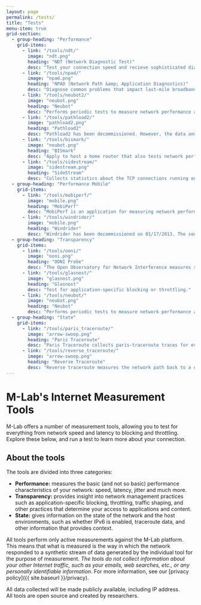 ```yaml
---
layout: page
permalink: /tests/
title: "Tests"
menu-item: true
grid-section:
  - group-heading: "Performance"
    grid-items:
      - link: "/tools/ndt/"
        image: "ndt.png"
        heading: "NDT (Network Diagnostic Test)"
        desc: "Test your connection speed and recieve sophisticated diagnosis of problems limiting speed."
      - link: "/tools/npad/"
        image: "npad.png"
        heading: "NPAD (Network Path &amp; Application Diagnostics)"
        desc: "Diagnose common problems that impact last-mile broadband networks."
      - link: "/tools/neubot2/"
        image: "neubot.png"
        heading: "Neubot"
        desc: "Performs periodic tests to measure network performance and traffic throttling."
      - link: "/tools/pathload2/"
        image: "pathload2.png"
        heading: "Pathload2"
        desc: "Pathload2 has been decommissioned. However, the data and source code are still available."
      - link: "/tools/bismark/"
        image: "neubot.png"
        heading: "BISmark"
        desc: "Apply to host a home router that also tests network performance over time."
      - link: "/tools/sidestream/"
        image: "sidestream.png"
        heading: "SideStream"
        desc: "Collects statistics about the TCP connections running on the M-Lab platform."
  - group-heading: "Performance Mobile"
    grid-items:
      - link: "/tools/mobiperf/"
        image: "mobile.png"
        heading: "MobiPerf"
        desc: "MobiPerf is an application for measuring network performance on mobile platforms."
      - link: "/tools/windrider/"
        image: "mobile.png"
        heading: "Windrider"
        desc: "Windrider has been decommissioned on 01/17/2013. The source code is still available"
  - group-heading: "Transparency"
    grid-items:
      - link: "/tools/ooni/"
        image: "ooni.png"
        heading: "OONI Probe"
        desc: "The Open Observatory for Network Interference measures specific use cases of network interference."
      - link: "/tools/glasnost/"
        image: "glasnost.png"
        heading: "Glasnost"
        desc: "Test for application-specific blocking or throttling."
      - link: "/tools/neubot/"
        image: "neubot.png"
        heading: "Neubot"
        desc: "Performs periodic tests to measure network performance and application-specific traffic throttling."
  - group-heading: "State"
    grid-items:
      - link: "/tools/paris_traceroute/"
        image: "arrow-swoop.png"
        heading: "Paris Traceroute"
        desc: "Paris Traceroute collects paris-traceroute traces for every TCP connection to the M-Lab platform."
      - link: "/tools/reverse_traceroute/"
        image: "arrow-swoop.png"
        heading: "Reverse Traceroute"
        desc: "Reverse traceroute measures the network path back to a user from selected network endpoints."
---
```


# M-Lab&#39;s Internet Measurement Tools

M-Lab offers a number of measurement tools, allowing you to test for everything from network speed and latency to blocking and throttling. Explore these below, and run a test to learn more about your connection.

## About the tools

The tools are divided into three categories:

- **Performance:** measures the basic (and not so basic) performance characteristics of your network: speed, latency, jitter and much more.
- **Transparency:** provides insight into network management practices such as application-specific blocking, throttling, traffic shaping, and other practices that determine your access to applications and content.
- **State:** gives information on the state of the network and the host environments, such as whether IPv6 is enabled, traceroute data, and other information that provides context.

All tools perform only active measurements against the M-Lab platform. This means that what is measured is the way in which the network responded to a synthetic stream of data generated by the individual tool for the purpose of measurement. *The tools do not collect information about your other Internet traffic, such as your emails, web searches, etc., or any personally identifiable information*. For more information, see our [privacy policy]({{ site.baseurl }}/privacy).

All data collected will be made publicly available, including IP address.<br />
All tools are open source and created by researchers.                                
